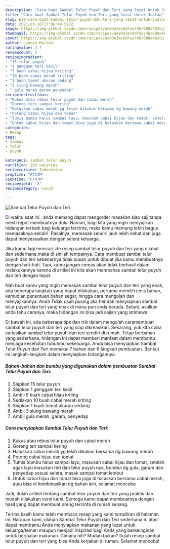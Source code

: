 ```yaml
---
description: "Cara buat Sambal Telur Puyuh dan Teri yang lezat Untuk Jualan"
title: "Cara buat Sambal Telur Puyuh dan Teri yang lezat Untuk Jualan"
slug: 630-cara-buat-sambal-telur-puyuh-dan-teri-yang-lezat-untuk-jualan
date: 2021-03-16T17:06:44.587Z
image: https://img-global.cpcdn.com/recipes/ae83e3ec6dfaa74b/680x482cq70/sambal-telur-puyuh-dan-teri-foto-resep-utama.jpg
thumbnail: https://img-global.cpcdn.com/recipes/ae83e3ec6dfaa74b/680x482cq70/sambal-telur-puyuh-dan-teri-foto-resep-utama.jpg
cover: https://img-global.cpcdn.com/recipes/ae83e3ec6dfaa74b/680x482cq70/sambal-telur-puyuh-dan-teri-foto-resep-utama.jpg
author: Linnie Morton
ratingvalue: 3.7
reviewcount: 3
recipeingredient:
- "15 telur puyuh"
- "1 genggam teri kecil"
- "5 buah cabai hijau kriting"
- "10 buah cabai merah kriting"
- "1 buah tomat ukuran sedang"
- "3 siung bawang merah"
- " gula merah garam penyedap"
recipeinstructions:
- "Kukus atau rebus telur puyuh dan cabai merah"
- "Goreng teri sampai kering"
- "Haluskan cabai merah yg telah dikukus bersama dg bawang merah"
- "Potong cabai hijau dan tomat"
- "Tumis bumbu halus sampai layu, masukan cabai hijau dan tomat, setelah agak layu masukan teri dan telur puyuh nya, bumbui dg gula, garam dan penyedap sesuai selera, masak sampai tomat lembut"
- "Untuk cabai hijau dan tomat bisa juga di haluskan bersama cabai merah, atau bisa di kombinasikan dg bahan lain, selamat mencoba"
categories:
- Resep
tags:
- sambal
- telur
- puyuh

katakunci: sambal telur puyuh 
nutrition: 293 calories
recipecuisine: Indonesian
preptime: "PT14M"
cooktime: "PT47M"
recipeyield: "2"
recipecategory: Lunch

---
```



![Sambal Telur Puyuh dan Teri](https://img-global.cpcdn.com/recipes/ae83e3ec6dfaa74b/680x482cq70/sambal-telur-puyuh-dan-teri-foto-resep-utama.jpg)

Di waktu  saat ini , anda memang dapat mengorder masakan siap saji tanpa mesti repot membuatnya dulu. Namun, bagi kita yang ingin menyajikan hidangan terbaik bagi keluarga tercinta, maka kamu memang lebih bagus memasaknya sendiri. Pasalnya, memasak sendiri jauh lebih sehat dan juga dapat menyesuaikan dengan selera keluarga.

Jika kamu lagi mencari ide resep sambal telur puyuh dan teri yang nikmat dan sederhana,maka di sinilah tempatnya. Cara membuat sambal telur puyuh dan teri  sebenarnya tidak susah untuk dibuat jika kamu membuatnya dengan hati-hati. Tapi, kamu jangan cemas akan tidak berhasil dalam melakukannya 
karena di artikel ini kita akan membahas sambal telur puyuh dan teri dengan tepat.  



Nah buat kamu yang ingin memasak sambal telur puyuh dan teri yang enak, ada beberapa langkah yang dapat dilakukan, pertama memilih jenis bahan, kemudian penentuan bahan segar, hingga cara mengolah dan menyajikannya. Anda Tidak usah pusing jika hendak menyiapkan sambal telur puyuh dan teri yang enak di mana pun anda berada. Sebab, asalkan anda  tahu caranya, maka hidangan ini bisa jadi sajian yang istimewa.

Di bawah ini, ada beberapa tips dan trik dalam mengolah caramembuat sambal telur puyuh dan teri yang siap dikreasikan. Sekarang, yuk kita coba variasikan sambal telur puyuh dan teri sendiri di rumah. Tetap berbahan yang sederhana, hidangan ini dapat memberi manfaat dalam membantu menjaga kesehatan tubuhmu sekeluarga. Anda bisa menyiapkan Sambal Telur Puyuh dan Teri memakai 7 bahan dan 6 langkah pembuatan. Berikut ini langkah-langkah dalam menyiapkan hidangannya.

<!--inarticleads1-->

##### Bahan-bahan dan bumbu yang digunakan dalam pembuatan Sambal Telur Puyuh dan Teri:

1. Siapkan 15 telur puyuh
1. Siapkan 1 genggam teri kecil
1. Ambil 5 buah cabai hijau kriting
1. Sediakan 10 buah cabai merah kriting
1. Siapkan 1 buah tomat ukuran sedang
1. Ambil 3 siung bawang merah
1. Ambil  gula merah, garam, penyedap




<!--inarticleads2-->

##### Cara menyiapkan Sambal Telur Puyuh dan Teri:

1. Kukus atau rebus telur puyuh dan cabai merah
1. Goreng teri sampai kering
1. Haluskan cabai merah yg telah dikukus bersama dg bawang merah
1. Potong cabai hijau dan tomat
1. Tumis bumbu halus sampai layu, masukan cabai hijau dan tomat, setelah agak layu masukan teri dan telur puyuh nya, bumbui dg gula, garam dan penyedap sesuai selera, masak sampai tomat lembut
1. Untuk cabai hijau dan tomat bisa juga di haluskan bersama cabai merah, atau bisa di kombinasikan dg bahan lain, selamat mencoba




Jadi, itulah artikel tentang  sambal telur puyuh dan teri  yang praktis dan mudah dilakukan versi kami. Semoga kamu dapat membuatnya dengan hasil yang dapat membuat oreng tercinta di rumah senang. 

Terima kasih kamu telah membaca resep yang kami tampilkan di halaman ini. Harapan kami, olahan  Sambal Telur Puyuh dan Teri sederhana di atas dapat membantu Anda menyiapkan makanan yang lezat untuk keluarga/teman maupun menjadi inspirasi bagi Anda yang berkeinginan untuk berjualan makanan. Gimana nih? Mudah bukan? Itulah resep sambal telur puyuh dan teri yang bisa Anda kerjakan di rumah. Selamat mencoba!

